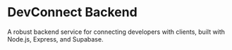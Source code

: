 # DevConnect Backend

A robust backend service for connecting developers with clients, built with Node.js, Express, and Supabase.

